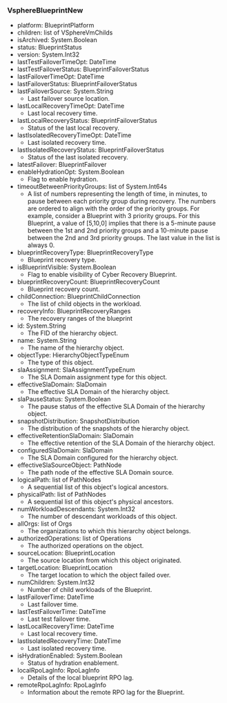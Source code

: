 ### VsphereBlueprintNew
- platform: BlueprintPlatform
- children: list of VSphereVmChilds
- isArchived: System.Boolean
- status: BlueprintStatus
- version: System.Int32
- lastTestFailoverTimeOpt: DateTime
- lastTestFailoverStatus: BlueprintFailoverStatus
- lastFailoverTimeOpt: DateTime
- lastFailoverStatus: BlueprintFailoverStatus
- lastFailoverSource: System.String
  - Last failover source location.
- lastLocalRecoveryTimeOpt: DateTime
  - Last local recovery time.
- lastLocalRecoveryStatus: BlueprintFailoverStatus
  - Status of the last local recovery.
- lastIsolatedRecoveryTimeOpt: DateTime
  - Last isolated recovery time.
- lastIsolatedRecoveryStatus: BlueprintFailoverStatus
  - Status of the last isolated recovery.
- latestFailover: BlueprintFailover
- enableHydrationOpt: System.Boolean
  - Flag to enable hydration.
- timeoutBetweenPriorityGroups: list of System.Int64s
  - A list of numbers representing the length of time, in minutes, to pause between each priority group during recovery. The numbers are ordered to align with the order of the priority groups. For example, consider a Blueprint with 3 priority groups. For this Blueprint, a value of [5,10,0] implies that there is a 5-minute pause between the 1st and 2nd priority groups and a 10-minute pause between the 2nd and 3rd priority groups. The last value in the list is always 0.
- blueprintRecoveryType: BlueprintRecoveryType
  - Blueprint recovery type.
- isBlueprintVisible: System.Boolean
  - Flag to enable visibility of Cyber Recovery Blueprint.
- blueprintRecoveryCount: BlueprintRecoveryCount
  - Blueprint recovery count.
- childConnection: BlueprintChildConnection
  - The list of child objects in the workload.
- recoveryInfo: BlueprintRecoveryRanges
  - The recovery ranges of the blueprint
- id: System.String
  - The FID of the hierarchy object.
- name: System.String
  - The name of the hierarchy object.
- objectType: HierarchyObjectTypeEnum
  - The type of this object.
- slaAssignment: SlaAssignmentTypeEnum
  - The SLA Domain assignment type for this object.
- effectiveSlaDomain: SlaDomain
  - The effective SLA Domain of the hierarchy object.
- slaPauseStatus: System.Boolean
  - The pause status of the effective SLA Domain of the hierarchy object.
- snapshotDistribution: SnapshotDistribution
  - The distribution of the snapshots of the hierarchy object.
- effectiveRetentionSlaDomain: SlaDomain
  - The effective retention of the SLA Domain of the hierarchy object.
- configuredSlaDomain: SlaDomain
  - The SLA Domain configured for the hierarchy object.
- effectiveSlaSourceObject: PathNode
  - The path node of the effective SLA Domain source.
- logicalPath: list of PathNodes
  - A sequential list of this object's logical ancestors.
- physicalPath: list of PathNodes
  - A sequential list of this object's physical ancestors.
- numWorkloadDescendants: System.Int32
  - The number of descendant workloads of this object.
- allOrgs: list of Orgs
  - The organizations to which this hierarchy object belongs.
- authorizedOperations: list of Operations
  - The authorized operations on the object.
- sourceLocation: BlueprintLocation
  - The source location from which this object originated.
- targetLocation: BlueprintLocation
  - The target location to which the object failed over.
- numChildren: System.Int32
  - Number of child workloads of the Blueprint.
- lastFailoverTime: DateTime
  - Last failover time.
- lastTestFailoverTime: DateTime
  - Last test failover time.
- lastLocalRecoveryTime: DateTime
  - Last local recovery time.
- lastIsolatedRecoveryTime: DateTime
  - Last isolated recovery time.
- isHydrationEnabled: System.Boolean
  - Status of hydration enablement.
- localRpoLagInfo: RpoLagInfo
  - Details of the local blueprint RPO lag.
- remoteRpoLagInfo: RpoLagInfo
  - Information about the remote RPO lag for the Blueprint.
